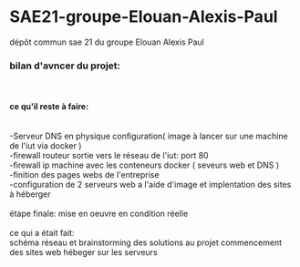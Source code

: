 # SAE21-groupe-Elouan-Alexis-Paul
dépôt commun sae 21 du groupe Elouan Alexis Paul
<br/>
### bilan d'avncer du projet:
<br/>

#### ce qu'il reste à faire:
<br/>
-Serveur DNS en physique configuration( image à lancer sur une machine de l'iut via docker ) <br/>
-firewall routeur sortie vers le réseau de l'iut: port 80 <br/>
-firewall ip machine avec les conteneurs docker ( seveurs web et DNS ) <br/>
-finition des pages webs de l'entreprise <br/>
-configuration de 2 serveurs web a l'aide d'image et implentation des sites à héberger<br/>
<br/>
étape finale: mise en oeuvre en condition réelle<br/>
<br/>
ce qui a était fait: <br/>
schéma réseau et brainstorming des solutions au projet commencement des sites web hébeger sur les serveurs
<br/>
